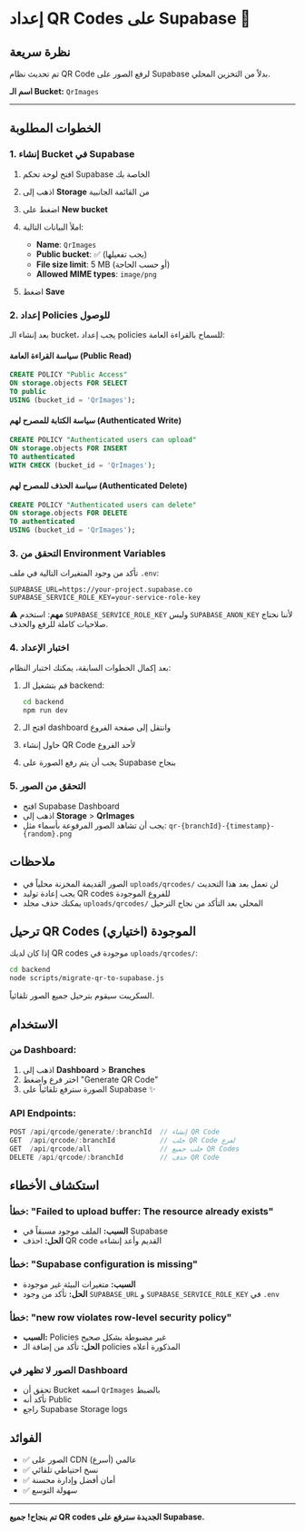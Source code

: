 # إعداد QR Codes على Supabase 🚀

## نظرة سريعة

تم تحديث نظام QR Code لرفع الصور على Supabase بدلاً من التخزين المحلي.

**اسم الـ Bucket:** `QrImages`

---

## الخطوات المطلوبة

### 1. إنشاء Bucket في Supabase

1. افتح لوحة تحكم Supabase الخاصة بك
2. اذهب إلى **Storage** من القائمة الجانبية
3. اضغط على **New bucket**
4. املأ البيانات التالية:

   - **Name**: `QrImages`
   - **Public bucket**: ✅ (يجب تفعيلها)
   - **File size limit**: 5 MB (أو حسب الحاجة)
   - **Allowed MIME types**: `image/png`

5. اضغط **Save**

### 2. إعداد Policies للوصول

بعد إنشاء الـ bucket، يجب إعداد policies للسماح بالقراءة العامة:

#### سياسة القراءة العامة (Public Read)

```sql
CREATE POLICY "Public Access"
ON storage.objects FOR SELECT
TO public
USING (bucket_id = 'QrImages');
```

#### سياسة الكتابة للمصرح لهم (Authenticated Write)

```sql
CREATE POLICY "Authenticated users can upload"
ON storage.objects FOR INSERT
TO authenticated
WITH CHECK (bucket_id = 'QrImages');
```

#### سياسة الحذف للمصرح لهم (Authenticated Delete)

```sql
CREATE POLICY "Authenticated users can delete"
ON storage.objects FOR DELETE
TO authenticated
USING (bucket_id = 'QrImages');
```

### 3. التحقق من Environment Variables

تأكد من وجود المتغيرات التالية في ملف `.env`:

```env
SUPABASE_URL=https://your-project.supabase.co
SUPABASE_SERVICE_ROLE_KEY=your-service-role-key
```

⚠️ **مهم**: استخدم `SUPABASE_SERVICE_ROLE_KEY` وليس `SUPABASE_ANON_KEY` لأننا نحتاج صلاحيات كاملة للرفع والحذف.

### 4. اختبار الإعداد

بعد إكمال الخطوات السابقة، يمكنك اختبار النظام:

1. قم بتشغيل الـ backend:

   ```bash
   cd backend
   npm run dev
   ```

2. افتح الـ dashboard وانتقل إلى صفحة الفروع
3. حاول إنشاء QR Code لأحد الفروع
4. يجب أن يتم رفع الصورة على Supabase بنجاح

### 5. التحقق من الصور

- افتح Supabase Dashboard
- اذهب إلى **Storage** > **QrImages**
- يجب أن تشاهد الصور المرفوعة بأسماء مثل: `qr-{branchId}-{timestamp}-{random}.png`

## ملاحظات

- الصور القديمة المخزنة محلياً في `uploads/qrcodes/` لن تعمل بعد هذا التحديث
- يجب إعادة توليد QR codes للفروع الموجودة
- يمكنك حذف مجلد `uploads/qrcodes/` المحلي بعد التأكد من نجاح الترحيل

## ترحيل QR Codes الموجودة (اختياري)

إذا كان لديك QR codes موجودة في `uploads/qrcodes/`:

```bash
cd backend
node scripts/migrate-qr-to-supabase.js
```

السكريبت سيقوم بترحيل جميع الصور تلقائياً.

## الاستخدام

### من Dashboard:

1. اذهب إلى **Dashboard** > **Branches**
2. اختر فرع واضغط "Generate QR Code"
3. الصورة سترفع تلقائياً على Supabase ✨

### API Endpoints:

```javascript
POST /api/qrcode/generate/:branchId  // إنشاء QR Code
GET  /api/qrcode/:branchId           // جلب QR Code لفرع
GET  /api/qrcode/all                 // جلب جميع QR Codes
DELETE /api/qrcode/:branchId         // حذف QR Code
```

## استكشاف الأخطاء

### خطأ: "Failed to upload buffer: The resource already exists"

- **السبب:** الملف موجود مسبقاً في Supabase
- **الحل:** احذف QR code القديم وأعد إنشاءه

### خطأ: "Supabase configuration is missing"

- **السبب:** متغيرات البيئة غير موجودة
- **الحل:** تأكد من وجود `SUPABASE_URL` و `SUPABASE_SERVICE_ROLE_KEY` في `.env`

### خطأ: "new row violates row-level security policy"

- **السبب:** Policies غير مضبوطة بشكل صحيح
- **الحل:** تأكد من إضافة الـ policies المذكورة أعلاه

### الصور لا تظهر في Dashboard

- تحقق أن Bucket اسمه `QrImages` بالضبط
- تأكد أنه Public
- راجع Supabase Storage logs

## الفوائد

- ✅ الصور على CDN عالمي (أسرع)
- ✅ نسخ احتياطي تلقائي
- ✅ أمان أفضل وإدارة محسنة
- ✅ سهولة التوسع

---

**تم بنجاح! جميع QR codes الجديدة سترفع على Supabase.**
